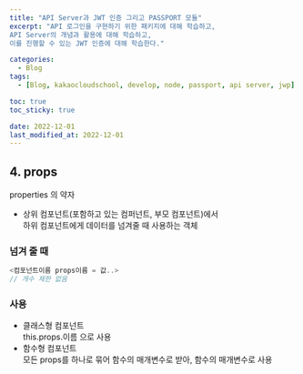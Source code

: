 ```yaml
---
title: "API Server과 JWT 인증 그리고 PASSPORT 모듈"
excerpt: "API 로그인을 구현하기 위한 패키지에 대해 학습하고,
API Server의 개념과 활용에 대해 학습하고,
이를 진행할 수 있는 JWT 인증에 대해 학습한다."

categories:
  - Blog
tags:
  - [Blog, kakaocloudschool, develop, node, passport, api server, jwp]

toc: true
toc_sticky: true

date: 2022-12-01
last_modified_at: 2022-12-01
---
```


## 4. props

properties 의 약자

- 상위 컴포넌트(포함하고 있는 컴퍼넌트, 부모 컴포넌트)에서  
  하위 컴포넌트에게 데이터를 넘겨줄 때 사용하는 객체

### 넘겨 줄 때

```javascript
<컴포넌트이름 props이름 = 값..>
// 개수 제한 없음
```

### 사용

- 클래스형 컴포넌트  
  this.props.이름 으로 사용
- 함수형 컴포넌트  
  모든 props를 하나로 묶어 함수의 매개변수로 받아, 함수의 매개변수로 사용
